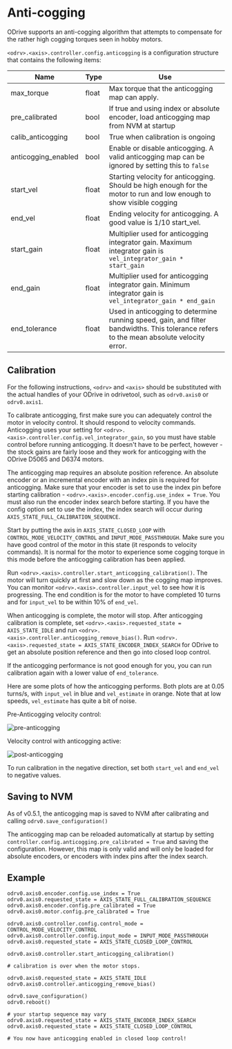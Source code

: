 # Anti-cogging

ODrive supports an anti-cogging algorithm that attempts to compensate for the rather high cogging torques seen in hobby motors.

`<odrv>.<axis>.controller.config.anticogging` is a configuration structure that contains the following items:

Name | Type | Use
-- | -- | --
max_torque | float | Max torque that the anticogging map can apply.
pre_calibrated | bool | If true and using index or absolute encoder, load anticogging map from NVM at startup
calib_anticogging | bool | True when calibration is ongoing
anticogging_enabled | bool | Enable or disable anticogging.  A valid anticogging map can be ignored by setting this to `false`
start_vel | float | Starting velocity for anticogging. Should be high enough for the motor to run and low enough to show visible cogging
end_vel | float | Ending velocity for anticogging. A good value is 1/10 start_vel.
start_gain | float | Multiplier used for anticogging integrator gain. Maximum integrator gain is `vel_integrator_gain * start_gain`
end_gain | float | Multiplier used for anticogging integrator gain. Minimum integrator gain is `vel_integrator_gain * end_gain`
end_tolerance | float | Used in anticogging to determine running speed, gain, and filter bandwidths. This tolerance refers to the mean absolute velocity error.

## Calibration

For the following instructions, `<odrv>` and `<axis>` should be substituted with the actual handles of your ODrive in odrivetool, such as `odrv0.axis0` or `odrv0.axis1`.

To calibrate anticogging, first make sure you can adequately control the motor in velocity control.  It should respond to velocity commands. Anticogging uses your setting for `<odrv>.<axis>.controller.config.vel_integrator_gain`, so you must have stable control before running anticogging. It doesn't have to be perfect, however - the stock gains are fairly loose and they work for anticogging with the ODrive D5065 and D6374 motors.

The anticogging map requires an absolute position reference. An absolute encoder or an incremental encoder with an index pin is required for anticogging. Make sure that your encoder is set to use the index pin before starting calibration - `<odrv>.<axis>.encoder.config.use_index = True`. You must also run the encoder index search before starting. If you have the config option set to use the index, the index search will occur during `AXIS_STATE_FULL_CALIBRATION_SEQUENCE`.

Start by putting the axis in `AXIS_STATE_CLOSED_LOOP` with `CONTROL_MODE_VELOCITY_CONTROL` and `INPUT_MODE_PASSTHROUGH`.  Make sure you have good control of the motor in this state (it responds to velocity commands). It is normal for the motor to experience some cogging torque in this mode before the anticogging calibration has been applied.

Run `<odrv>.<axis>.controller.start_anticogging_calibration()`.  The motor will turn quickly at first and slow down as the cogging map improves. You can monitor `<odrv>.<axis>.controller.input_vel` to see how it is progressing. The end condition is for the motor to have completed 10 turns and for `input_vel` to be within 10% of `end_vel`.

When anticogging is complete, the motor will stop. After anticogging calibration is complete, set `<odrv>.<axis>.requested_state = AXIS_STATE_IDLE` and run `<odrv>.<axis>.controller.anticogging_remove_bias()`. Run `<odrv>.<axis>.requested_state = AXIS_STATE_ENCODER_INDEX_SEARCH` for ODrive to get an absolute position reference and then go into closed loop control.

If the anticogging performance is not good enough for you, you can run calibration again with a lower value of `end_tolerance`.

Here are some plots of how the anticogging performs. Both plots are at 0.05 turns/s, with `input_vel` in blue and `vel_estimate` in orange. Note that at low speeds, `vel_estimate` has quite a bit of noise.

Pre-Anticogging velocity control:

![pre-anticogging](screenshots/pre_anticog_vel.png)

Velocity control with anticogging active:

![post-anticogging](screenshots/post_anticog_vel.png)

To run calibration in the negative direction, set both `start_vel` and `end_vel` to negative values.

## Saving to NVM

As of v0.5.1, the anticogging map is saved to NVM after calibrating and calling `odrv0.save_configuration()`

The anticogging map can be reloaded automatically at startup by setting `controller.config.anticogging.pre_calibrated = True` and saving the configuration.  However, this map is only valid and will only be loaded for absolute encoders, or encoders with index pins after the index search.

## Example

``` Py
odrv0.axis0.encoder.config.use_index = True
odrv0.axis0.requested_state = AXIS_STATE_FULL_CALIBRATION_SEQUENCE
odrv0.axis0.encoder.config.pre_calibrated = True
odrv0.axis0.motor.config.pre_calibrated = True

odrv0.axis0.controller.config.control_mode = CONTROL_MODE_VELOCITY_CONTROL
odrv0.axis0.controller.config.input_mode = INPUT_MODE_PASSTHROUGH
odrv0.axis0.requested_state = AXIS_STATE_CLOSED_LOOP_CONTROL

odrv0.axis0.controller.start_anticogging_calibration()

# calibration is over when the motor stops.

odrv0.axis0.requested_state = AXIS_STATE_IDLE
odrv0.axis0.controller.anticogging_remove_bias()

odrv0.save_configuration()
odrv0.reboot()

# your startup sequence may vary
odrv0.axis0.requested_state = AXIS_STATE_ENCODER_INDEX_SEARCH
odrv0.axis0.requested_state = AXIS_STATE_CLOSED_LOOP_CONTROL

# You now have anticogging enabled in closed loop control!
```
